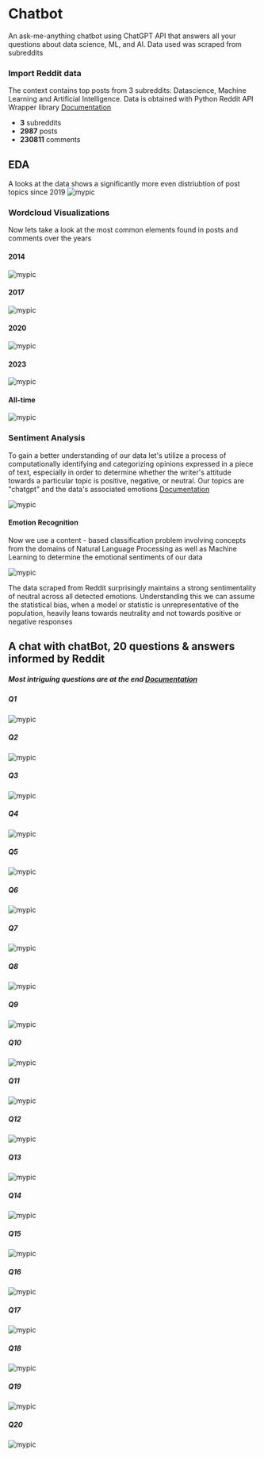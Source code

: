 # Chatbot 

An ask-me-anything chatbot using ChatGPT API that answers all your questions about data science, ML, and AI. Data used was scraped from subreddits


### Import Reddit data

The context contains top posts from 3 subreddits: Datascience, Machine Learning and Artificial Intelligence. Data is obtained with Python Reddit API Wrapper library
[Documentation](https://github.com/bmar97/ChatBot/blob/main/subredditScraper.ipynb)

- **3** subreddits
- **2987** posts
- **230811** comments

## EDA
A looks at the data shows a significantly more even distriubtion of post topics since 2019
![mypic](https://github.com/bmar97/ChatBot/blob/main/images/topic.EDA.png?raw=true)

### Wordcloud Visualizations 
Now lets take a look at the most common elements found in posts and comments over the years

#### 2014
![mypic](https://github.com/bmar97/ChatBot/blob/main/images/wc.2014.png?raw=true)

#### 2017
![mypic](https://github.com/bmar97/ChatBot/blob/main/images/wc.2017.png?raw=true)

#### 2020
![mypic](https://github.com/bmar97/ChatBot/blob/main/images/wc.2020.png?raw=true)

#### 2023
![mypic](https://github.com/bmar97/ChatBot/blob/main/images/wc.2023.png?raw=true)


#### All-time
![mypic](https://github.com/bmar97/ChatBot/blob/main/images/wc.total.png?raw=true)

### Sentiment Analysis
To gain a better understanding of our data let's utilize a process of computationally identifying and categorizing opinions expressed in a piece of text, especially in order to determine whether the writer's attitude towards a particular topic is positive, negative, or neutral. Our topics are "chatgpt" and the data's associated emotions [Documentation]([https://github.com/bmar97/ChatBot/blob/main/subredditScraper.ipynb](https://github.com/bmar97/ChatBot/blob/main/EDA.ipynb))

![mypic](https://github.com/bmar97/ChatBot/blob/main/images/sentiment.EDA.png?raw=true)

#### Emotion Recognition
Now we use a content - based classification problem involving concepts from the domains of Natural Language Processing as well as Machine Learning to determine the emotional sentiments of our data

![mypic](https://github.com/bmar97/ChatBot/blob/main/images/emotion.EDA.png?raw=true)

The data scraped from Reddit surprisingly maintains a strong sentimentality of neutral across all detected emotions. Understanding this we can assume the statistical bias, when a model or statistic is unrepresentative of the population, heavily leans towards neutrality and not towards positive or negative responses

## A chat with chatBot, 20 questions & answers informed by Reddit
##### Most intriguing questions are at the end [Documentation](https://github.com/bmar97/ChatBot/blob/main/redditChatBot.ipynb)

##### Q1
![mypic](https://github.com/bmar97/ChatBot/blob/main/chatBot%20Q%26A/q.01%3A%20chatbot.png?raw=true)

##### Q2
![mypic](https://github.com/bmar97/ChatBot/blob/main/chatBot%20Q%26A/q.02%3A%20data%20science%3F.png?raw=true)

##### Q3
![mypic](https://github.com/bmar97/ChatBot/blob/main/chatBot%20Q%26A/q.03%3A%20skills.png?raw=true)

##### Q4
![mypic](https://github.com/bmar97/ChatBot/blob/main/chatBot%20Q%26A/q.04%3A%20lan.speed.png?raw=true)

##### Q5
![mypic](https://github.com/bmar97/ChatBot/blob/main/chatBot%20Q%26A/q.05%3A%20workforce.png?raw=true)

##### Q6
![mypic](https://github.com/bmar97/ChatBot/blob/main/chatBot%20Q%26A/q.06%3A%20bias.png?raw=true)

##### Q7
![mypic](https://github.com/bmar97/ChatBot/blob/main/chatBot%20Q%26A/q.07%3A%20wealth.distr.png?raw=true)

##### Q8
![mypic](https://github.com/bmar97/ChatBot/blob/main/chatBot%20Q%26A/q.08%3A%20wealth.equity.png?raw=true)

##### Q9
![mypic](https://github.com/bmar97/ChatBot/blob/main/chatBot%20Q%26A/q.09%3A%20ethics.png?raw=true)

##### Q10
![mypic](https://github.com/bmar97/ChatBot/blob/main/chatBot%20Q%26A/q.10%3A%20humanity.png?raw=true)

##### Q11
![mypic](https://github.com/bmar97/ChatBot/blob/main/chatBot%20Q%26A/q.11%3A%20intelligence.png?raw=true)

##### Q12
![mypic](https://github.com/bmar97/ChatBot/blob/main/chatBot%20Q%26A/q.12%3A%20geopolitcal.png?raw=true)

##### Q13
![mypic](https://github.com/bmar97/ChatBot/blob/main/chatBot%20Q%26A/q.13%3A%20warfare.png?raw=true)

##### Q14
![mypic](https://github.com/bmar97/ChatBot/blob/main/chatBot%20Q%26A/q.14%3A%20adapt.png?raw=true)

##### Q15
![mypic](https://github.com/bmar97/ChatBot/blob/main/chatBot%20Q%26A/q.15%3A%20soc.manipulation.png?raw=true)

##### Q16
![mypic](https://github.com/bmar97/ChatBot/blob/main/chatBot%20Q%26A/q.16%3A%20privacy.png?raw=true)

##### Q17
![mypic](https://github.com/bmar97/ChatBot/blob/main/chatBot%20Q%26A/q.17%3A%20industry.challenges.png?raw=true)

##### Q18
![mypic](https://github.com/bmar97/ChatBot/blob/main/chatBot%20Q%26A/q.18%3A%20Ai.limitations.png?raw=true)

##### Q19
![mypic](https://github.com/bmar97/ChatBot/blob/main/chatBot%20Q%26A/q.19%3A%20failure.png?raw=true)

##### Q20
![mypic](https://github.com/bmar97/ChatBot/blob/main/chatBot%20Q%26A/q.20%3A%20consequences.png?raw=true)
